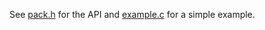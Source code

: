 
See [pack.h](https://github.com/ErikDubbelboer/c-pack/blob/master/pack.h) for the API and [example.c](https://github.com/ErikDubbelboer/c-pack/blob/master/example.c) for a simple example.


